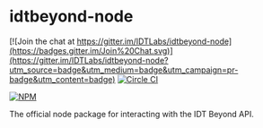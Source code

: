 # idtbeyond-node

[![Join the chat at https://gitter.im/IDTLabs/idtbeyond-node](https://badges.gitter.im/Join%20Chat.svg)](https://gitter.im/IDTLabs/idtbeyond-node?utm_source=badge&utm_medium=badge&utm_campaign=pr-badge&utm_content=badge)
[![Circle CI](https://circleci.com/gh/IDTLabs/IDTBeyond-Node/tree/master.svg?style=svg)](https://circleci.com/gh/IDTLabs/IDTBeyond-Node/tree/master)

[![NPM](https://nodei.co/npm/idtbeyond-node.png?downloads=true)](https://nodei.co/npm/idtbeyond-node/)

The official node package for interacting with the IDT Beyond API.
